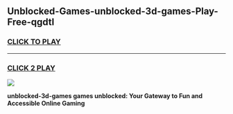 
## Unblocked-Games-unblocked-3d-games-Play-Free-qgdtl
<h3>
<a href="https://premium76.site?title=unblocked-3d-games&ref=22A">CLICK TO PLAY</a></h3>
<hr>

<h3>
<a href="https://premium76.site?title=unblocked-3d-games&ref=22A">CLICK 2 PLAY</a>
  
</h3>

<a href="https://premium76.site?title=unblocked-3d-games&ref=22A"><img src="https://clearcache.store/games.png"></a>


**unblocked-3d-games games unblocked: Your Gateway to Fun and Accessible Online Gaming**
